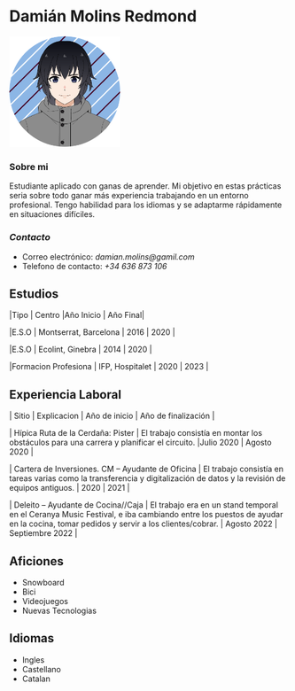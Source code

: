 # Damián Molins Redmond 

<img src="FotoCurriculum(Github).png" width="200" height="200">

### **Sobre mi**
Estudiante aplicado con ganas de aprender. Mi objetivo en estas prácticas seria sobre todo ganar más experiencia trabajando en un entorno profesional. Tengo habilidad para los idiomas y se adaptarme rápidamente en situaciones difíciles.  

### *Contacto*

- Correo electrónico: _damian.molins@gamil.com_
- Telefono de contacto: _+34 636 873 106_


## **Estudios**
|Tipo                 | Centro                |Año Inicio | Año Final|

|E.S.O                | Montserrat, Barcelona | 2016      | 2020     |

|E.S.O                | Ecolint, Ginebra      | 2014      | 2020     |

|Formacion Profesiona | IFP, Hospitalet       | 2020      | 2023     |

## **Experiencia Laboral**

| Sitio  | Explicacion                      | Año de inicio | Año de finalización |

| Hípica Ruta de la Cerdaña: Pister  | El trabajo consistía en montar los obstáculos para una carrera y planificar el circuito.  |Julio 2020 | Agosto 2020       |

| Cartera de Inversiones. CM – Ayudante de Oficina | El trabajo consistía en tareas varias como la transferencia y digitalización de datos y la revisión de equipos antiguos.  | 2020        | 2021       |

| Deleito – Ayudante de Cocina//Caja | El trabajo era en un stand temporal en el Ceranya Music Festival, e iba cambiando entre los puestos de ayudar en la cocina, tomar pedidos y servir a los clientes/cobrar. | Agosto 2022 | Septiembre 2022  |



## Aficiones
- Snowboard
- Bici
- Videojuegos
- Nuevas Tecnologias

## Idiomas
- Ingles
- Castellano
- Catalan



